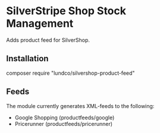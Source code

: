 # SilverStripe Shop Stock Management

Adds product feed for SilverShop.


## Installation

composer require "lundco/silvershop-product-feed"

## Feeds
The module currently generates XML-feeds to the following:
* Google Shopping (productfeeds/google)
* Pricerunner (productfeeds/pricerunner)

